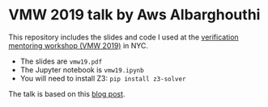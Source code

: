 # VMW 2019 talk by Aws Albarghouthi

This repository includes the slides and code I used at the [verification mentoring workshop (VMW 2019)](http://i-cav.org/2019/mentoring/) in NYC.

- The slides are `vmw19.pdf`
- The Jupyter notebook is `vmw19.ipynb`
- You will need to install Z3: `pip install z3-solver`

The talk is based on this [blog post](https://barghouthi.github.io/2017/04/24/synthesis-primer/).
